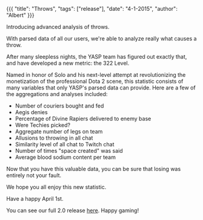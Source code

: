 {{{
  "title": "Throws",
  "tags": ["release"],
  "date": "4-1-2015",
  "author": "Albert"
}}}

Introducing advanced analysis of throws.

<!--more-->

With parsed data of all our users, we're able to analyze really what causes a throw.

After many sleepless nights, the YASP team has figured out exactly that, and have developed a new metric: the 322 Level.

Named in honor of Solo and his next-level attempt at revolutionizing the monetization of the professional Dota 2 scene, this statistic
consists of many variables that only YASP's parsed data can provide. Here are a few of the aggregations and analyses included:

* Number of couriers bought and fed
* Aegis denies
* Percentage of Divine Rapiers delivered to enemy base
* Were Techies picked?
* Aggregate number of legs on team
* Allusions to throwing in all chat
* Similarity level of all chat to Twitch chat
* Number of times "space created" was said
* Average blood sodium content per team

Now that you have this valuable data, you can be sure that losing was entirely not your fault.

We hope you all enjoy this new statistic.

Have a happy April 1st.

You can see our full 2.0 release <a href="/post/v200">here</a>. Happy gaming!